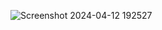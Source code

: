 ![Screenshot 2024-04-12 192527](https://github.com/SaiVenkat07/krunk/assets/125186243/18199425-87b3-4d31-9392-68ece952a578)
